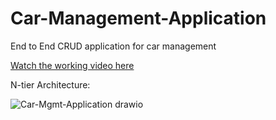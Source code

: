 # Car-Management-Application
End to End CRUD application for car management

[Watch the working video here](https://drive.google.com/file/d/1MSQMJGqPDB9OrpFX3SokDIO89TzpENH1/preview)

N-tier Architecture:

![Car-Mgmt-Application drawio](https://github.com/user-attachments/assets/31426cd3-05ce-4678-97d0-cbec5bd3db1b)

